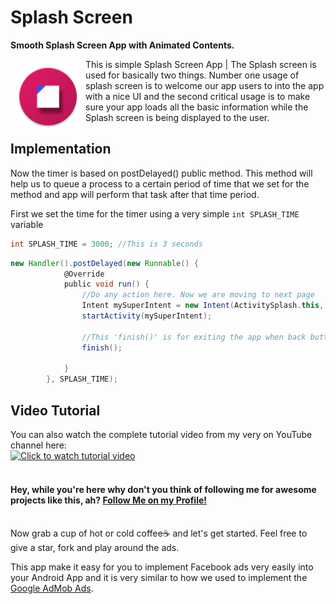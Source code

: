# Splash Screen
**Smooth Splash Screen App with Animated Contents.**

<img src="app/src/main/res/mipmap-xhdpi/ic_launcher_round.png" align="left"
width="100"
    hspace="10" vspace="10">

This is simple Splash Screen App | The Splash screen is used for basically two things. Number one usage of splash screen is to welcome our app users to into the app with a nice UI and the second critical usage is to make sure your app loads all the basic information while the Splash screen is being displayed to the user.
<br>

## Implementation
Now the timer is based on postDelayed() public method. This method will help us to queue a process to a certain period of time that we set for the method and app will perform that task after that time period.

First we set the time for the timer using a very simple `int SPLASH_TIME` variable
```groovy
int SPLASH_TIME = 3000; //This is 3 seconds
```

```groovy
new Handler().postDelayed(new Runnable() {
            @Override
            public void run() {
                //Do any action here. Now we are moving to next page
                Intent mySuperIntent = new Intent(ActivitySplash.this, ActivityHome.class);
                startActivity(mySuperIntent);

                //This 'finish()' is for exiting the app when back button pressed from Home page which is ActivityHome
                finish();

            }
        }, SPLASH_TIME);
```


## Video Tutorial
You can also watch the complete tutorial video from my very on YouTube channel here:<br>
[![Click to watch tutorial video](https://img.youtube.com/vi/jXtof6OUtcE/0.jpg)](https://www.youtube.com/watch?v=jXtof6OUtcE)
<br><br>
<h4>Hey, while you're here why don't you think of following me for awesome projects like this, ah? <a href="https://github.com/SabithPkcMnr">Follow Me on my Profile!</a></h4>

<br>
Now grab a cup of hot or cold coffee☕ and let's get started. Feel free to give a star, fork and play around the ads.

This app make it easy for you to implement Facebook ads very easily into your Android App and it is very similar to how we used to  implement the [Google AdMob Ads](https://developers.google.com/admob/android/quick-start/ "Yoo my boi click to open this page").
